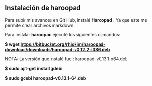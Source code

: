 ## Instalación de haroopad

Para subir mis avances en Git Hub, instalé **Haroopad** . Ya que este me permite crear archivos markdown.

Para instalar **haroopad** ejecuté los siguientes comandos:


**$ wget https://bitbucket.org/rhiokim/haroopad-download/downloads/haroopad-v0.12.2-i386.deb**


NOTA: La versión que instalé fue : haroopad-v0.13.1-x64.deb

**$ sudo apt-get install gdebi**

**$ sudo gdebi haroopad-v0.13.1-64.deb**



